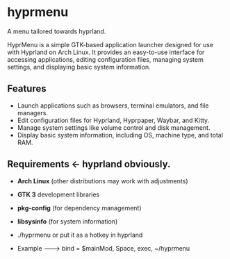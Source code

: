 # hyprmenu
A menu tailored towards hyprland.

HyprMenu is a simple GTK-based application launcher designed for use with Hyprland on Arch Linux. It provides an easy-to-use interface for accessing applications, editing configuration files, managing system settings, and displaying basic system information.

## Features
- Launch applications such as browsers, terminal emulators, and file managers.
- Edit configuration files for Hyprland, Hyprpaper, Waybar, and Kitty.
- Manage system settings like volume control and disk management.
- Display basic system information, including OS, machine type, and total RAM.

## Requirements <- hyprland obviously.
- **Arch Linux** (other distributions may work with adjustments)
- **GTK 3** development libraries 
- **pkg-config** (for dependency management)
- **libsysinfo** (for system information)

- ./hyprmenu or put it as a hotkey in hyprland

- Example ---> bind = $mainMod, Space, exec, ~/hyprmenu

 
    
